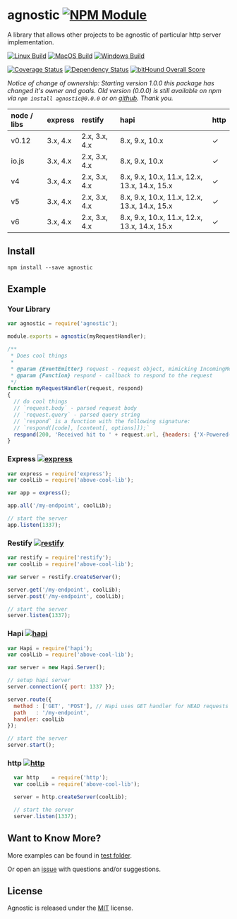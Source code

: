# agnostic [![NPM Module](https://img.shields.io/npm/v/agnostic.svg?style=flat)](https://www.npmjs.com/package/agnostic)

A library that allows other projects to be agnostic of particular http server implementation.

[![Linux Build](https://img.shields.io/travis/alexindigo/agnostic/master.svg?label=linux:0.12-6.x&style=flat)](https://travis-ci.org/alexindigo/agnostic)
[![MacOS Build](https://img.shields.io/travis/alexindigo/agnostic/master.svg?label=macos:0.12-6.x&style=flat)](https://travis-ci.org/alexindigo/agnostic)
[![Windows Build](https://img.shields.io/appveyor/ci/alexindigo/agnostic/master.svg?label=windows:0.12-6.x&style=flat)](https://ci.appveyor.com/project/alexindigo/agnostic)

[![Coverage Status](https://img.shields.io/coveralls/alexindigo/agnostic/master.svg?label=code+coverage&style=flat)](https://coveralls.io/github/alexindigo/agnostic?branch=master)
[![Dependency Status](https://img.shields.io/david/alexindigo/agnostic/master.svg?style=flat)](https://david-dm.org/alexindigo/agnostic)
[![bitHound Overall Score](https://www.bithound.io/github/alexindigo/agnostic/badges/score.svg)](https://www.bithound.io/github/alexindigo/agnostic)

<!-- [![Readme](https://img.shields.io/badge/readme-tested-brightgreen.svg?style=flat)](https://www.npmjs.com/package/reamde) -->

*Notice of change of ownership: Starting version 1.0.0 this package has changed it's owner and goals. Old version (0.0.0) is still available on npm via `npm install agnostic@0.0.0` or on [github](https://github.com/dtudury/agnostic). Thank you.*


| node / libs |  express | restify        | hapi                                         | http |
| :--         | :--      | :--            | :--                                          | :--  |
| v0.12       | 3.x, 4.x |  2.x, 3.x, 4.x | 8.x, 9.x, 10.x                               |  ✓   |
| io.js       | 3.x, 4.x |  2.x, 3.x, 4.x | 8.x, 9.x, 10.x                               |  ✓   |
| v4          | 3.x, 4.x |  2.x, 3.x, 4.x | 8.x, 9.x, 10.x, 11.x, 12.x, 13.x, 14.x, 15.x |  ✓   |
| v5          | 3.x, 4.x |  2.x, 3.x, 4.x | 8.x, 9.x, 10.x, 11.x, 12.x, 13.x, 14.x, 15.x |  ✓   |
| v6          | 3.x, 4.x |  2.x, 3.x, 4.x | 8.x, 9.x, 10.x, 11.x, 12.x, 13.x, 14.x, 15.x |  ✓   |


## Install

```
npm install --save agnostic
```

## Example

### Your Library

```javascript
var agnostic = require('agnostic');

module.exports = agnostic(myRequestHandler);

/**
 * Does cool things
 *
 * @param {EventEmitter} request - request object, mimicking IncomingMessage
 * @param {Function} respond - callback to respond to the request
 */
function myRequestHandler(request, respond)
{
  // do cool things
  // `request.body` - parsed request body
  // `request.query` - parsed query string
  // `respond` is a function with the following signature:
  // `respond([code], [content[, options]]);`
  respond(200, 'Received hit to ' + request.url, {headers: {'X-Powered-By': 'AllCoolThings'}});
}
```

### Express [![express](https://img.shields.io/badge/express-3.x--4.x-brightgreen.svg?style=flat)](http://expressjs.com)

```javascript
var express = require('express');
var coolLib = require('above-cool-lib');

var app = express();

app.all('/my-endpoint', coolLib);

// start the server
app.listen(1337);
```

### Restify [![restify](https://img.shields.io/badge/restify-2.x--4.x-brightgreen.svg?style=flat)](http://restify.com)


```javascript
var restify = require('restify');
var coolLib = require('above-cool-lib');

var server = restify.createServer();

server.get('/my-endpoint', coolLib);
server.post('/my-endpoint', coolLib);

// start the server
server.listen(1337);
```

### Hapi [![hapi](https://img.shields.io/badge/hapi-8.x--15.x-brightgreen.svg?lstyle=flat)](http://hapijs.com)

```javascript
var Hapi = require('hapi');
var coolLib = require('above-cool-lib');

var server = new Hapi.Server();

// setup hapi server
server.connection({ port: 1337 });

server.route({
  method : ['GET', 'POST'], // Hapi uses GET handler for HEAD requests
  path   : '/my-endpoint',
  handler: coolLib
});

// start the server
server.start();

```

### http [![http](https://img.shields.io/badge/http-0.12.x--6.x-brightgreen.svg?style=flat)](https://nodejs.org/api/http.html)

```javascript
  var http    = require('http');
  var coolLib = require('above-cool-lib');

  server = http.createServer(coolLib);

  // start the server
  server.listen(1337);
```

## Want to Know More?

More examples can be found in [test folder](test/).

Or open an [issue](https://github.com/alexindigo/agnostic/issues) with questions and/or suggestions.

## License

Agnostic is released under the [MIT](LICENSE) license.

